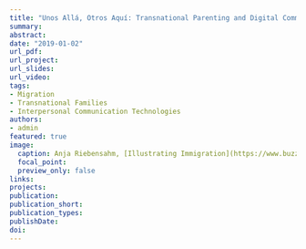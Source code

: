 ```yaml
---
title: "Unos Allá, Otros Aquí: Transnational Parenting and Digital Communication across the Mexico-U.S. Border"
summary: 
abstract: 
date: "2019-01-02"
url_pdf: 
url_project: 
url_slides:
url_video: 
tags:
- Migration
- Transnational Families
- Interpersonal Communication Technologies
authors:
- admin
featured: true
image:
  caption: Anja Riebensahm, [Illustrating Immigration](https://www.buzzfeed.com/kristinamariefullertonrico/illustrating-immigration)
  focal_point: 
  preview_only: false
links:
projects:
publication: 
publication_short: 
publication_types:
publishDate: 
doi: 
---
```

